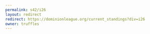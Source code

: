 ```yaml
---
permalink: s42/i26
layout: redirect
redirect: https://dominionleague.org/current_standings?div=i26
owner: truffles
---
```

